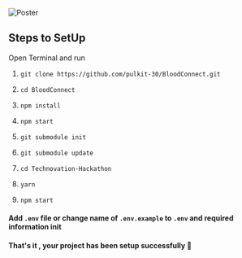 ![Poster](https://user-images.githubusercontent.com/76155456/167236926-956da010-ab7b-4749-86c1-cc943959ca33.png)

## Steps to SetUp

Open Terminal and run

1.  `git clone https://github.com/pulkit-30/BloodConnect.git`

2.  `cd BloodConnect`

3.  `npm install`

4.  `npm start`

5.  `git submodule init`

6.  `git submodule update`

7.  `cd Technovation-Hackathon`

8.  `yarn`

9.  `npm start`

#### Add `.env` file or change name of `.env.example` to `.env` and required information init

#### That's it , your project has been setup successfully 🥳
